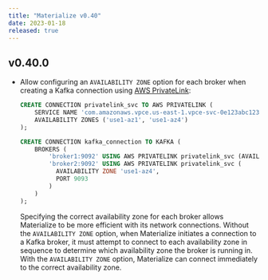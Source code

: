 ```yaml
---
title: "Materialize v0.40"
date: 2023-01-18
released: true
---
```


## v0.40.0

* Allow configuring an `AVAILABILITY ZONE` option for each broker when creating
  a Kafka connection using [AWS PrivateLink](/sql/create-connection/#kafka-per-broker-network-security):

  ```sql
  CREATE CONNECTION privatelink_svc TO AWS PRIVATELINK (
      SERVICE NAME 'com.amazonaws.vpce.us-east-1.vpce-svc-0e123abc123198abc',
      AVAILABILITY ZONES ('use1-az1', 'use1-az4')
  );

  CREATE CONNECTION kafka_connection TO KAFKA (
      BROKERS (
          'broker1:9092' USING AWS PRIVATELINK privatelink_svc (AVAILABILITY ZONE 'use1-az1'),
          'broker2:9092' USING AWS PRIVATELINK privatelink_svc (
            AVAILABILITY ZONE 'use1-az4',
            PORT 9093
          )
      )
  );
  ```

  Specifying the correct availability zone for each broker allows Materialize to
  be more efficient with its network connections. Without the `AVAILABILITY
  ZONE` option, when Materialize initiates a connection to a Kafka broker, it
  must attempt to connect to each availability zone in sequence to determine
  which availability zone the broker is running in. With the `AVAILABILITY
  ZONE` option, Materialize can connect immediately to the correct availability
  zone.
